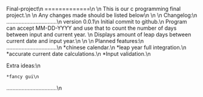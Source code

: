 Final-project\n
=============\n
\n
This is our c programming final project.\n 
\n
Any changes made should be listed below\n
\n
\n
Changelog:\n
.................................\n
	version 0.0.1\n
		Initial commit to github.\n
		Program can accept MM-DD-YYYY and use that to count the number of days between input and current year. \n
		Displays amount of leap days between current date and input year.\n
		\n
		\n
Planned features:\n
.................................\n
	*chinese calendar.\n
	*leap year full integration.\n
	*accurate current date calculations.\n
	*Input validation.\n

Extra ideas:\n

	*fancy gui\n
.................................\n
